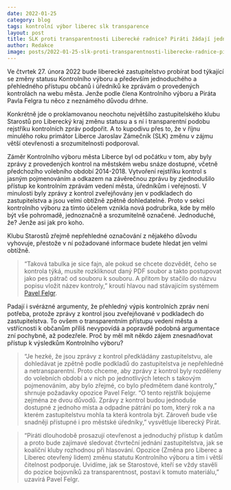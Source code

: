 ```yaml
---
date: 2022-01-25
category: blog
tags: kontrolní výbor liberec slk transparence
layout: post
title: SLK proti transparentnosti Liberecké radnice? Piráti žádají jednoduchý přístup k výsledkům kontrol
author: Redakce
image: posts/2022-01-25-slk-proti-transparentnosti-liberecke-radnice-pirati-zadaji-jednoduchy-pristup-k-vysledkum-kontrol.jpg
---
```

Ve čtvrtek 27. února 2022 bude liberecké zastupitelstvo probírat bod týkající se změny statusu Kontrolního výboru a především jednoduchého a přehledného přístupu občanů i úředníků ke zprávám o provedených kontrolách na webu města. Jenže podle člena Kontrolního výboru a Piráta Pavla Felgra tu něco z neznámého důvodu drhne. 

Konkrétně jde o proklamovanou neochotu největšího zastupitelského klubu Starostů pro Liberecký kraj změnu statusu a s ní i transparentní podobu rejstříku kontrolních zpráv podpořit. A to kupodivu přes to, že v říjnu minulého roku primátor Liberce Jaroslav Zámečník (SLK) změnu v zájmu větší otevřenosti a srozumitelnosti podporoval.  

Záměr Kontrolního výboru města Liberce byl od počátku v tom, aby byly zprávy z provedených kontrol na městském webu snáze dostupné, včetně předchozího volebního období 2014-2018. Vytvoření rejstříku kontrol s jasným pojmenováním a odkazem na závěrečnou zprávu by zjednodušilo přístup ke kontrolním zprávám vedení města, úředníkům i veřejnosti. V minulosti byly zprávy z kontrol zveřejňovány jen v podkladech do zastupitelstva a jsou velmi obtížně zpětně dohledatelné. Proto v sekci kontrolního výboru za tímto účelem vznikla nová podrubrika, kde by mělo být vše pohromadě, jednoznačně a srozumitelně označené. Jednoduché, že? Jenže asi jak pro koho.

Klubu Starostů zřejmě nepřehledné označování z nějakého důvodu vyhovuje, přestože v ní požadované informace budete hledat jen velmi obtížně.
 
> “Taková tabulka je sice fajn, ale pokud se chcete dozvědět, čeho se kontrola týká, musíte rozkliknout daný PDF soubor a takto postupovat jako pes pátrač od souboru k souboru. A přitom by stačilo do názvu popisu vložit název kontroly,” kroutí hlavou nad stávajícím systémem [Pavel Felgr](/lide/pavel-felgr/).

Padají i svérázné  argumenty, že přehledný výpis kontrolních zpráv není potřeba, protože zprávy z kontrol jsou zveřejňované v podkladech do zastupitelstva. To ovšem o transparentním přístupu vedení města a vstřícnosti k občanům příliš nevypovídá a popravdě podobná argumentace zní pochybně, až podezřele. Proč by měl mít někdo zájem znesnadňovat přístup k výsledkům Kontrolního výboru?

> “Je hezké, že jsou zprávy z kontrol předkládány zastupitelstvu, ale dohledávat je zpětně podle podkladů do zastupitelstva je nepřehledné a netransparentní. Proto chceme, aby zprávy z kontrol byly rozděleny do volebních období a v nich po jednotlivých letech s takovým pojmenováním, aby bylo zřejmé, co bylo předmětem dané kontroly,” shrnuje požadavky opozice Pavel Felgr. “O tento rejstřík bojujeme zejména ze dvou důvodů. Zprávy z kontrol budou jednoduše dostupné z jednoho místa a odpadne pátrání po tom, který rok a na kterém zastupitelstvu mohla ta která kontrola být. Zároveň bude vše snadněji přístupné i pro městské úředníky,” vysvětluje liberecký Pirát.

> “Piráti dlouhodobě prosazují otevřenost a jednoduchý přístup k datům a proto bude zajímavé sledovat čtvrteční jednání zastupitelstva, jak se koaliční kluby rozhodnou při hlasování. Opozice (Změna pro Liberec a Liberec otevřený lidem) změnu statutu Kontrolního výboru a tím i větší čitelnost podporuje. Uvidíme, jak se Starostové, kteří se vždy stavěli do pozice bojovníků za transparentnost, postaví k tomuto materiálu,” uzavírá Pavel Felgr.